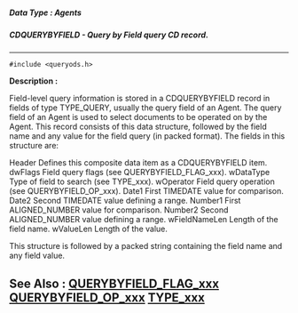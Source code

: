 ##### Data Type : Agents
##### CDQUERYBYFIELD - Query by Field query CD record.
---
```
#include <queryods.h>
```
**Description :**

Field-level query information is stored in a CDQUERYBYFIELD record in fields of 
type TYPE_QUERY, usually the query field of an Agent.  The query field of an 
Agent is used to select documents to be operated on by the Agent.  This record 
consists of this data structure, followed by the field name and any value for 
the field query (in packed format).  The fields in this structure are:

Header   Defines this composite data item as a CDQUERYBYFIELD item.
dwFlags  Field query flags (see QUERYBYFIELD_FLAG_xxx).
wDataType  Type of field to search (see TYPE_xxx).
wOperator  Field query operation (see QUERYBYFIELD_OP_xxx).
Date1   First TIMEDATE value for comparison.
Date2   Second TIMEDATE value defining a range.
Number1  First ALIGNED_NUMBER value for comparison.
Number2  Second ALIGNED_NUMBER value defining a range.
wFieldNameLen Length of the field name.
wValueLen  Length of the value.

This structure is followed by a packed string containing the field name and any 
field value.

**See Also :**
[QUERYBYFIELD_FLAG_xxx](/reference/Symb/QUERYBYFIELD_FLAG_xxx)
[QUERYBYFIELD_OP_xxx](/reference/Symb/QUERYBYFIELD_OP_xxx)
[TYPE_xxx](/reference/Symb/TYPE_xxx)
---

